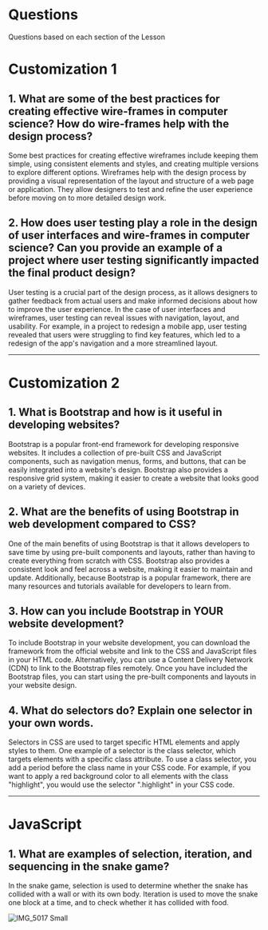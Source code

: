 <!--Start of Website Content-->
<html>
    <head>
    <link rel="stylesheet" href="questions.css">
    </head>
    <body>
<div class="index-header">
    <h1>Questions</h1>
    <p>Questions based on each section of the Lesson</p>
</div>

<!--Answer the QUESTIONS based on the lesson provided-->
<div>

<h1>Customization 1</h1>
<h2>1. What are some of the best practices for creating effective wire-frames in computer science? How do wire-frames help with the design process?</h2>
<p>Some best practices for creating effective wireframes include keeping them simple, using consistent elements and styles, and creating multiple versions to explore different options. Wireframes help with the design process by providing a visual representation of the layout and structure of a web page or application. They allow designers to test and refine the user experience before moving on to more detailed design work.</p>
<h2>2. How does user testing play a role in the design of user interfaces and wire-frames in computer science? Can you provide an example of a project where user testing significantly impacted the final product design?</h2>
<p>User testing is a crucial part of the design process, as it allows designers to gather feedback from actual users and make informed decisions about how to improve the user experience. In the case of user interfaces and wireframes, user testing can reveal issues with navigation, layout, and usability. For example, in a project to redesign a mobile app, user testing revealed that users were struggling to find key features, which led to a redesign of the app's navigation and a more streamlined layout.</p>
<hr>
<h1>Customization 2</h1>
<h2>1. What is Bootstrap and how is it useful in developing websites?</h2>
<p>Bootstrap is a popular front-end framework for developing responsive websites. It includes a collection of pre-built CSS and JavaScript components, such as navigation menus, forms, and buttons, that can be easily integrated into a website's design. Bootstrap also provides a responsive grid system, making it easier to create a website that looks good on a variety of devices.</p>
<h2>2. What are the benefits of using Bootstrap in web development compared to CSS?</h2>
<p>One of the main benefits of using Bootstrap is that it allows developers to save time by using pre-built components and layouts, rather than having to create everything from scratch with CSS. Bootstrap also provides a consistent look and feel across a website, making it easier to maintain and update. Additionally, because Bootstrap is a popular framework, there are many resources and tutorials available for developers to learn from.</p>
<h2>3. How can you include Bootstrap in YOUR website development?</h2>
<p>To include Bootstrap in your website development, you can download the framework from the official website and link to the CSS and JavaScript files in your HTML code. Alternatively, you can use a Content Delivery Network (CDN) to link to the Bootstrap files remotely. Once you have included the Bootstrap files, you can start using the pre-built components and layouts in your website design.</p>
<h2>4. What do selectors do? Explain one selector in your own words.</h2>
<p>Selectors in CSS are used to target specific HTML elements and apply styles to them. One example of a selector is the class selector, which targets elements with a specific class attribute. To use a class selector, you add a period before the class name in your CSS code. For example, if you want to apply a red background color to all elements with the class "highlight", you would use the selector ".highlight" in your CSS code.</p>
<hr>
<h1>JavaScript</h1>
<h2>1. What are examples of selection, iteration, and sequencing in the snake game?</h2>
<p>In the snake game, selection is used to determine whether the snake has collided with a wall or with its own body. Iteration is used to move the snake one block at a time, and to check whether it has collided with food.


</div>
</body>

![IMG_5017 Small](https://user-images.githubusercontent.com/111478625/234602997-f45ab780-f112-4cea-bee9-f4d4779f0c71.jpeg)
